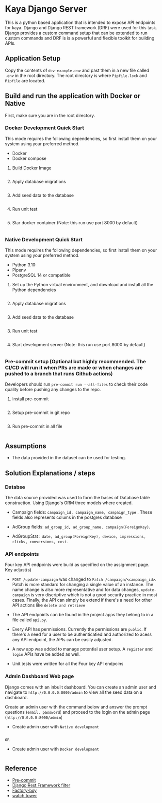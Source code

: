 # Kaya Django Server

This is a python based application that is intended to expose API endpoints for kaya. Django and Django REST framework (DRF) were used for this task. Django provides a custom command setup that can be extended to run custom commands and DRF is is a powerful and flexible toolkit for building APIs.

## Application Setup

Copy the contents of `dev-example.env` and past them in a new file called `.env` in the root directory. The root directory is where `Pipfile.lock` and `Pipfile` are located.

## Build and run the application with Docker or Native

First, make sure you are in the root directory.

### Docker Development Quick Start

This mode requires the following dependencies, so first install them on your system using your preferred method.

- Docker
- Docker compose

1. Build Docker Image

```docker compose build
```

2. Apply database migrations

```docker compose run django python manage.py migrate
```

3. Add seed data to the database

```docker compose run django python manage.py seed_db
```

4. Run unit test

```docker compose run django python manage.py test
```

5. Star docker container (Note: this run use port 8000 by default)

```docker compose up
```

### Native Development Quick Start

This mode requires the following dependencies, so first install them on your system using your preferred method.

- Python 3.10
- Pipenv
- PostgreSQL 14 or compatible

1. Set up the Python virtual environment, and download and install all the Python dependencies

```pipenv sync
```

2. Apply database migrations

```pipenv run ./manage.py migrate
```

3. Add seed data to the database

```pipenv run ./manage.py seed_db
```

3. Run unit test

```pipenv run ./manage.py test
```

4. Start development server (Note: this run use port 8000 by default)

```pipenv run ./manage.py runserver
```

### Pre-commit setup (Optional but highly recommended. The CI/CD will run it when PRs are made or when changes are pushed to a branch that runs Github actions)

Developers should run `pre-commit run --all-files` to check their code quality before pushing any changes to the repo.

1. Install pre-commit

```pip install pre-commit
```

2. Setup pre-commit in git repo

```pre-commit install
```

3. Run pre-commit in all file

```pre-commit run --all-files
```

## Assumptions

- The data provided in the dataset can be used for testing.

## Solution Explanations / steps

### Databse

The data source provided was used to form the bases of Database table construction. Using Django's ORM three models where created.

- Campaign fields: `campaign_id, campaign_name, campaign_type` . These fields also represents colums in the postgres database

- AdGroup fields: `ad_group_id, ad_group_name, campaign(ForeignKey)`.

- AdGroupStat : `date, ad_group(ForeignKey), device, impressions, clicks, conversions, cost`.

### API endpoints

Four key API endpoints were build as specified on the assignment page. Key adjust(s)

- `POST /update-campaign` was changed to `Patch /campaign/<campaign_id>`. Patch is more standard for changing a single value of an instance. The name change is also more representative and for data changes, `update-campaign` is very discriptive which is not a good security practice in most cases. Finally, the API can simply be extend if there's a need for other API actions like `delete and retrieve`

- The API endpoints can be found in the project apps they belong to in a file called `api.py`.

- Every API has permissions. Currently the permissions are `public`. If there's a need for a user to be authenticatied and authorized to acess any API endpoint, the APIs can be easily adjusted.

- A new app was added to manage potential user setup. A `register` and `login` APIs have be added as well.

- Unit tests were written for all the Four key API endpoins

### Admin Dashboard Web page

Django comes with an inbuilt dashboard. You can create an admin user and navigate to `http://0.0.0.0:8000/admin` to view all the seed data on a dashboard.

Create an admin user with the command below and answer the prompt questions (`email, password`) and proceed to the login on the admin page (`http://0.0.0.0:8000/admin`)

- Create admin user with `Native development`

```pipenv run ./manage.py createsuperuser
```

`OR`

- Create admin user with `Docker development`

```docker compose run django python manage.py createsuperuser
```

## Reference

- [Pre-commit](https://pre-commit.com/#install)
- [Django Rest Framework filter](https://django-filter.readthedocs.io/en/stable/)
- [Factory-boy](https://factoryboy.readthedocs.io/en/stable/orms.html)
- [watch tower](https://pypi.org/project/watchtower/)
